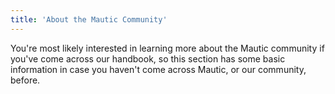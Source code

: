 ```yaml
---
title: 'About the Mautic Community'
---
```


You're most likely interested in learning more about the Mautic community if you've come across our handbook, so this section has some basic information in case you haven't come across Mautic, or our community, before.

